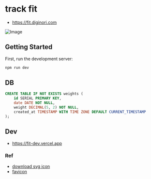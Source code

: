 # track fit
- https://fit.diginori.com

![Image](https://github.com/user-attachments/assets/2da6e1db-9479-48e8-aaef-edaafb738d61)

## Getting Started
First, run the development server:

```bash
npm run dev
```

## DB
```sql
CREATE TABLE IF NOT EXISTS weights (
    id SERIAL PRIMARY KEY,
    date DATE NOT NULL,
    weight DECIMAL(5, 2) NOT NULL,
    created_at TIMESTAMP WITH TIME ZONE DEFAULT CURRENT_TIMESTAMP
);
```

## Dev
- https://fit-dev.vercel.app

### Ref
- [download svg icon](https://www.reshot.com/free-svg-icons/chart/)
- [favicon](https://favicon.io/)
